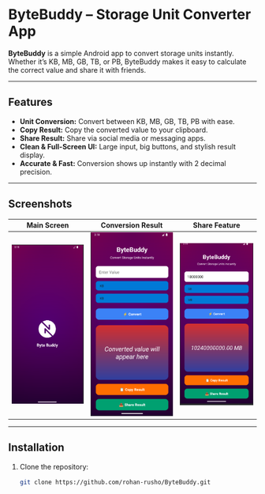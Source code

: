 # ByteBuddy – Storage Unit Converter App

**ByteBuddy** is a simple Android app to convert storage units instantly. Whether it’s KB, MB, GB, TB, or PB, ByteBuddy makes it easy to calculate the correct value and share it with friends.

---

## Features

- **Unit Conversion:** Convert between KB, MB, GB, TB, PB with ease.  
- **Copy Result:** Copy the converted value to your clipboard.  
- **Share Result:** Share via social media or messaging apps.  
- **Clean & Full-Screen UI:** Large input, big buttons, and stylish result display.  
- **Accurate & Fast:** Conversion shows up instantly with 2 decimal precision.  

---

## Screenshots

| Main Screen | Conversion Result | Share Feature |
|-------------|-----------------|---------------|
| ![Screenshot 1](SS/1.png) | ![Screenshot 2](SS/2.png) | ![Screenshot 3](SS/3.png) |

---

## Installation

1. Clone the repository:
   ```bash
   git clone https://github.com/rohan-rusho/ByteBuddy.git
